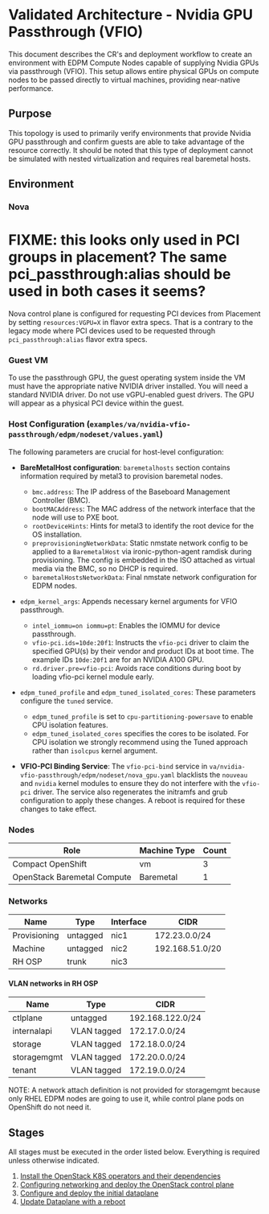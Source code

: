 # Validated Architecture - Nvidia GPU Passthrough (VFIO)

This document describes the CR's and deployment workflow to create an
environment with EDPM Compute Nodes capable of supplying Nvidia GPUs via
passthrough (VFIO). This setup allows entire physical GPUs on compute nodes to
be passed directly to virtual machines, providing near-native performance.

## Purpose

This topology is used to primarily verify environments that provide Nvidia GPU
passthrough and confirm guests are able to take advantage of the resource
correctly. It should be noted that this type of deployment cannot be simulated
with nested virtualization and requires real baremetal hosts.

## Environment

### Nova

# FIXME: this looks only used in PCI groups in placement? The same pci_passthrough:alias should be used in both cases it seems?
Nova control plane is configured for requesting PCI devices from Placement
by setting `resources:VGPU=X` in flavor extra specs.
That is a contrary to the legacy mode where PCI devices used to be requested through
`pci_passthrough:alias` flavor extra specs.

### Guest VM

To use the passthrough GPU, the guest operating system inside the VM must have
the appropriate native NVIDIA driver installed. You will need a standard NVIDIA
driver. Do not use vGPU-enabled guest drivers. The GPU will appear as a physical
PCI device within the guest.

### Host Configuration (`examples/va/nvidia-vfio-passthrough/edpm/nodeset/values.yaml`)

The following parameters are crucial for host-level configuration:

*   **BareMetalHost configuration**: `baremetalhosts` section contains information required by metal3 to provision baremetal nodes.
    *   `bmc.address`: The IP address of the Baseboard Management Controller (BMC).
    *   `bootMACAddress`: The MAC address of the network interface that the node will use to PXE boot.
    *   `rootDeviceHints`: Hints for metal3 to identify the root device for the OS installation.
    *   `preprovisioningNetworkData`: Static nmstate network config to be applied to a `BaremetalHost` via ironic-python-agent ramdisk during provisioning. The config is embedded in the ISO attached as virtual media via the BMC, so no DHCP is required.
    *   `baremetalHostsNetworkData`: Final nmstate network configuration for EDPM nodes.

*   `edpm_kernel_args`: Appends necessary kernel arguments for VFIO passthrough.
    *   `intel_iommu=on iommu=pt`: Enables the IOMMU for device passthrough.
    *   `vfio-pci.ids=10de:20f1`: Instructs the `vfio-pci` driver to claim the specified GPU(s) by their vendor and product IDs at boot time. The example IDs `10de:20f1` are for an NVIDIA A100 GPU.
    *   `rd.driver.pre=vfio-pci`: Avoids race conditions during boot by loading vfio-pci kernel module early.

*   `edpm_tuned_profile` and `edpm_tuned_isolated_cores`: These parameters configure the `tuned` service.
    *   `edpm_tuned_profile` is set to `cpu-partitioning-powersave` to enable CPU isolation features.
    *   `edpm_tuned_isolated_cores` specifies the cores to be isolated. For CPU isolation we strongly recommend using the Tuned approach rather than `isolcpus` kernel argument.

*   **VFIO-PCI Binding Service**: The `vfio-pci-bind` service in `va/nvidia-vfio-passthrough/edpm/nodeset/nova_gpu.yaml` blacklists the `nouveau` and `nvidia` kernel modules to ensure they do not interfere with the `vfio-pci` driver. The service also regenerates the initramfs and grub configuration to apply these changes. A reboot is required for these changes to take effect.

### Nodes

| Role                        | Machine Type | Count |
| --------------------------- | ------------ | ----- |
| Compact OpenShift           | vm           | 3     |
| OpenStack Baremetal Compute | Baremetal    | 1     |

### Networks

| Name         | Type     | Interface | CIDR            |
| ------------ | -------- | --------- | --------------- |
| Provisioning | untagged | nic1      | 172.23.0.0/24   |
| Machine      | untagged | nic2      | 192.168.51.0/20 |
| RH OSP       | trunk    | nic3      |                 |


#### VLAN networks in RH OSP

| Name        | Type        | CIDR              |
| ----------- | ----------- | ----------------- |
| ctlplane    | untagged    | 192.168.122.0/24  |
| internalapi | VLAN tagged | 172.17.0.0/24     |
| storage     | VLAN tagged | 172.18.0.0/24     |
| storagemgmt | VLAN tagged | 172.20.0.0/24     |
| tenant      | VLAN tagged | 172.19.0.0/24     |

NOTE: A network attach definition is not provided for storagemgmt because only
RHEL EDPM nodes are going to use it, while control plane pods on OpenShift do
not need it.

## Stages
All stages must be executed in the order listed below. Everything is required unless otherwise indicated.

1. [Install the OpenStack K8S operators and their dependencies](../../common/)
2. [Configuring networking and deploy the OpenStack control plane](control-plane/README.md)
3. [Configure and deploy the initial dataplane](data-plane-pre.md)
4. [Update Dataplane with a reboot](data-plane-post.md)
